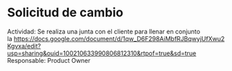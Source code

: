 # Solicitud de cambio

Actividad: Se realiza una junta con el cliente para llenar en conjunto la https://docs.google.com/document/d/1qw_D6F298AiMbfRJBqwyjUfXwu2Kgvxa/edit?usp=sharing&ouid=100210633990806812310&rtpof=true&sd=true
Responsable: Product Owner